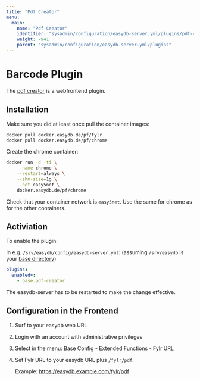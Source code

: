 ```yaml
---
title: "Pdf Creator"
menu:
  main:
    name: "Pdf Creator"
    identifier: "sysadmin/configuration/easydb-server.yml/plugins/pdf-creator"
    weight: -941
    parent: "sysadmin/configuration/easydb-server.yml/plugins"
---
```


# Barcode Plugin
The [pdf creator](/en/technical/plugins/reference/webfrontend/pdf-creator) is a webfrontend plugin.

## Installation

Make sure you did at least once pull the container images:

```bash
docker pull docker.easydb.de/pf/fylr
docker pull docker.easydb.de/pf/chrome
```

Create the chrome container:

```bash
docker run -d -ti \
    --name chrome \
    --restart=always \
    --shm-size=1g \
    --net easy5net \
    docker.easydb.de/pf/chrome
```

Check that your container network is `easy5net`. Use the same for chrome as for the other containers.

## Activiation
To enable the plugin:

In e.g. `/srv/easydb/config/easydb-server.yml`: (assuming `/srv/easydb` is your [base directory](/en/sysadmin/installation/#mount))

```yaml
plugins:
  enabled+:
    - base.pdf-creator
```

The easydb-server has to be restarted to make the change effective.

## Configuration in the Frontend

1. Surf to your easydb web URL

2. Login with an account with administrative privileges

3. Select in the menu: Base Config - Extended Functions - Fylr URL 

4. Set Fylr URL to your easydb URL plus `/fylr/pdf`.

    Example: https://easydb.example.com/fylr/pdf

